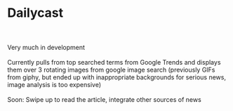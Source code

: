 # Dailycast
</br></br>
Very much in development
</br></br>
Currently pulls from top searched terms from Google Trends and displays them over 3 rotating images from google image search (previously GIFs from giphy, but ended up with inappropriate backgrounds for serious news, image analysis is too expensive)
</br></br>
Soon: Swipe up to read the article, integrate other sources of news
